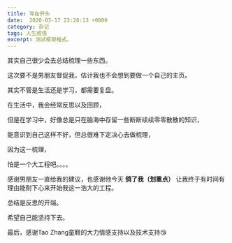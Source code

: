 ```yaml
---
title: 写在开头
date:  2020-03-17 23:28:13 +0800
category: 杂记
tags: 人生感悟
excerpt: 测试框架格式。
---
```

其实自己很少会去总结梳理一些东西。

这次要不是男朋友督促我，估计我也不会想到要做一个自己的主页。

其实不管是生活还是学习，都需要复盘。

在生活中，我会经常反思以及回顾，

但是在学习中，好像总是只在脑海中存留一些断断续续零零散散的知识，

能意识到自己这样不好，但总很难下定决心去做梳理，

因为这一梳理，

怕是一个大工程吧。。。。

感谢男朋友一直给我的建议，也感谢他今天 **鸽了我（划重点）** 让我终于有时间有理由能耐下心来开始我这一浩大的工程。

总结是反思的开端。

希望自己能坚持下去。

最后，感谢Tao Zhang童鞋的大力情感支持以及技术支持:kissing_heart:


